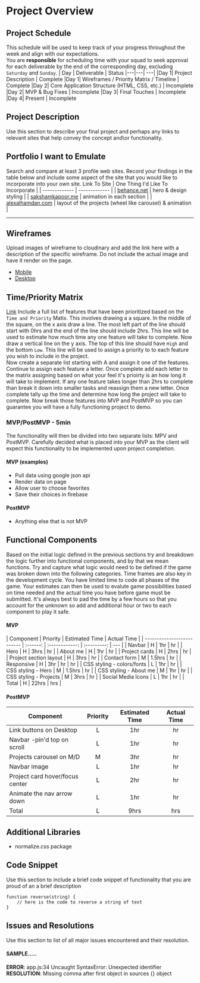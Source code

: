 # Project Overview

## Project Schedule

This schedule will be used to keep track of your progress throughout the week and align with our expectations.  
You are **responsible** for scheduling time with your squad to seek approval for each deliverable by the end of the corresponding day, excluding `Saturday` and `Sunday`.
| Day | Deliverable | Status
|---|---| ---|
|Day 1| Project Description | Complete
|Day 1| Wireframes / Priority Matrix / Timeline | Complete
|Day 2| Core Application Structure (HTML, CSS, etc.) | Incomplete
|Day 2| MVP & Bug Fixes | Incomplete
|Day 3| Final Touches | Incomplete
|Day 4| Present | Incomplete

## Project Description

Use this section to describe your final project and perhaps any links to relevant sites that help convey the concept and\or functionality.

## Portfolio I want to Emulate

Search and compare at least 3 profile web sites. Record your findings in the table below and include some aspect of the site that you would like to incorporate into your own site.
Link To Site | One Thing I'd Like To Incorporate |
| ------------- | ------------- |
| [behance.net](https://www.behance.net/gallery/113435205/Interior-Designer-Portfolio-UIUX-Design?tracking_source=search_projects_recommended%7Cportfolio%20design) | hero & design styling |
| [sakshamkapoor.me](https://sakshamkapoor.me/) | animation in each section |
| [alexalhamdan.com](https://alexalhamdan.com/) | layout of the projects (wheel like carousel) & animation |

---

## Wireframes

Upload images of wireframe to cloudinary and add the link here with a description of the specific wireframe. Do not include the actual image and have it render on the page.

- [Mobile](https://res.cloudinary.com/mccaskillmediagroup/image/upload/v1625866679/mobile_wireframe_portfolio.heic)
- [Desktop](https://res.cloudinary.com/mccaskillmediagroup/image/upload/v1625866713/desktop_wireframe_portfolio.heic)

## Time/Priority Matrix

[Link](https://res.cloudinary.com/jkeohan/image/upload/a_270/v1591621734/project1_matrix_ocy5gc_h1kg0m.jpg)
Include a full list of features that have been prioritized based on the `Time and Priority` Matix. This involves drawing a a square. In the middle of the square, on the x axis draw a line. The most left part of the line should start with 0hrs and the end of the line should include 2hrs. This line will be used to estimate how much time any one feature will take to complete.
Now draw a vertical line on the y axis. The top of this line should have `High` and the bottom `Low`. This line will be used to assign a priority to to each feature you wish to include in the project.  
Now create a separate list starting with A and assign it one of the features. Continue to assign each feature a letter. Once complete add each letter to the matrix assigning based on what your feel it's prioirty is an how long it will take to implement. If any one feature takes longer than 2hrs to complete than break it down into smaller tasks and reassign them a new letter.
Once complete tally up the time and determine how long the project will take to complete. Now break those features into MVP and PostMVP so you can guarantee you will have a fully functioning project to demo.

### MVP/PostMVP - 5min

The functionality will then be divided into two separate lists: MPV and PostMVP. Carefully decided what is placed into your MVP as the client will expect this functionality to be implemented upon project completion.

#### MVP (examples)

- Pull data using google json api
- Render data on page
- Allow user to choose favorites
- Save their choices in firebase

#### PostMVP

- Anything else that is not MVP

## Functional Components

Based on the initial logic defined in the previous sections try and breakdown the logic further into functional components, and by that we mean functions. Try and capture what logic would need to be defined if the game was broken down into the following categories.
Time frames are also key in the development cycle. You have limited time to code all phases of the game. Your estimates can then be used to evalute game possibilities based on time needed and the actual time you have before game must be submitted. It's always best to pad the time by a few hours so that you account for the unknown so add and additional hour or two to each component to play it safe.

#### MVP

| Component                  | Priority | Estimated Time | Actual Time |
| -------------------------- | :------: | :------------: | :---------: | --- |
| Navbar                     |    H     |      1hr       |     hr      |
| Hero                       |    H     |      3hrs      |     hr      |
| About me                   |    H     |      1hr       |     hr      |
| Project cards              |    H     |      2hrs      |     hr      |
| Project section layout     |    H     |      3hrs      |     hr      |
| Contact form               |    M     |     1.5hrs     |     hr      |
| Responsive                 |    H     |      3hr       |     hr      | hr  |
| CSS styling - colors/fonts |    L     |      1hr       |     hr      |
| CSS styling - Hero         |    M     |     1.5hrs     |     hr      |
| CSS styling - About me     |    M     |      1hr       |     hr      |
| CSS styling - Projects     |    M     |      3hrs      |     hr      |
| Social Media Icons         |    L     |      1hr       |     hr      |
| Total                      |    H     |     22hrs      |     hrs     |

#### PostMVP

| Component                       | Priority | Estimated Time | Actual Time |
| ------------------------------- | :------: | :------------: | :---------: |
| Link buttons on Desktop         |    L     |      1hr       |     hr      |
| Navbar -pin'd top on scroll     |    L     |      1hr       |     hr      |
| Projects carousel on M/D        |    M     |      3hr       |     hr      |
| Navbar image                    |    L     |      1hr       |     hr      |
| Project card hover/focus center |    L     |      2hr       |     hr      |
| Animate the nav arrow down      |    L     |      1hr       |     hr      |
| Total                           |    L     |      9hrs      |     hrs     |

## Additional Libraries

- normalize.css package

## Code Snippet

Use this section to include a brief code snippet of functionality that you are proud of an a brief description

```
function reverse(string) {
	// here is the code to reverse a string of text
}
```

## Issues and Resolutions

Use this section to list of all major issues encountered and their resolution.

#### SAMPLE.....

**ERROR**: app.js:34 Uncaught SyntaxError: Unexpected identifier  
**RESOLUTION**: Missing comma after first object in sources {} object
